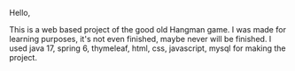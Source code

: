Hello,

This is a web based project of the good old Hangman game.
I was made for learning purposes, it's not even finished, maybe never will be finished.
I used java 17, spring 6, thymeleaf, html, css, javascript, mysql for making the project.
